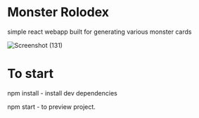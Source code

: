 # Monster Rolodex

simple react webapp built for generating various monster cards

![Screenshot (131)](https://user-images.githubusercontent.com/73090335/193789991-1c750ce2-fbb6-4f93-a6f8-bd96b65d97d9.png)

# To start

npm install - install dev dependencies

npm start - to preview project.
